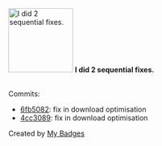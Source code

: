 <img src="https://my-badges.github.io/my-badges/fix-2.png" alt="I did 2 sequential fixes." title="I did 2 sequential fixes." width="128">
<strong>I did 2 sequential fixes.</strong>
<br><br>

Commits:

- <a href="https://github.com/XPL0Z/spotish/commit/6fb5082f07519e373fe071f22faeb6f1178d7d0b">6fb5082</a>: fix in download optimisation
- <a href="https://github.com/XPL0Z/spotish/commit/4cc308998ee81c188c991cbb017a74b50ab5fdcc">4cc3089</a>: fix in download optimisation


Created by <a href="https://github.com/my-badges/my-badges">My Badges</a>